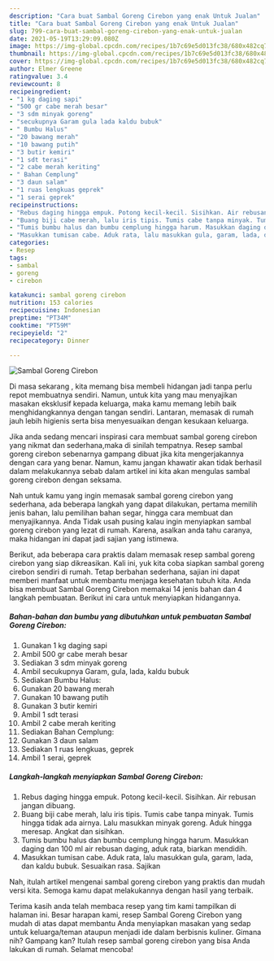 ```yaml
---
description: "Cara buat Sambal Goreng Cirebon yang enak Untuk Jualan"
title: "Cara buat Sambal Goreng Cirebon yang enak Untuk Jualan"
slug: 799-cara-buat-sambal-goreng-cirebon-yang-enak-untuk-jualan
date: 2021-05-19T13:29:09.080Z
image: https://img-global.cpcdn.com/recipes/1b7c69e5d013fc38/680x482cq70/sambal-goreng-cirebon-foto-resep-utama.jpg
thumbnail: https://img-global.cpcdn.com/recipes/1b7c69e5d013fc38/680x482cq70/sambal-goreng-cirebon-foto-resep-utama.jpg
cover: https://img-global.cpcdn.com/recipes/1b7c69e5d013fc38/680x482cq70/sambal-goreng-cirebon-foto-resep-utama.jpg
author: Elmer Greene
ratingvalue: 3.4
reviewcount: 8
recipeingredient:
- "1 kg daging sapi"
- "500 gr cabe merah besar"
- "3 sdm minyak goreng"
- "secukupnya Garam gula lada kaldu bubuk"
- " Bumbu Halus"
- "20 bawang merah"
- "10 bawang putih"
- "3 butir kemiri"
- "1 sdt terasi"
- "2 cabe merah keriting"
- " Bahan Cemplung"
- "3 daun salam"
- "1 ruas lengkuas geprek"
- "1 serai geprek"
recipeinstructions:
- "Rebus daging hingga empuk. Potong kecil-kecil. Sisihkan. Air rebusan jangan dibuang."
- "Buang biji cabe merah, lalu iris tipis. Tumis cabe tanpa minyak. Tumis hingga tidak ada airnya. Lalu masukkan minyak goreng. Aduk hingga meresap. Angkat dan sisihkan."
- "Tumis bumbu halus dan bumbu cemplung hingga harum. Masukkan daging dan 100 ml air rebusan daging, aduk rata, biarkan mendidih."
- "Masukkan tumisan cabe. Aduk rata, lalu masukkan gula, garam, lada, dan kaldu bubuk. Sesuaikan rasa. Sajikan"
categories:
- Resep
tags:
- sambal
- goreng
- cirebon

katakunci: sambal goreng cirebon 
nutrition: 153 calories
recipecuisine: Indonesian
preptime: "PT34M"
cooktime: "PT59M"
recipeyield: "2"
recipecategory: Dinner

---
```



![Sambal Goreng Cirebon](https://img-global.cpcdn.com/recipes/1b7c69e5d013fc38/680x482cq70/sambal-goreng-cirebon-foto-resep-utama.jpg)

Di masa  sekarang , kita memang bisa membeli hidangan jadi tanpa perlu repot membuatnya sendiri. Namun, untuk kita yang mau menyajikan masakan eksklusif kepada keluarga, maka kamu memang lebih baik menghidangkannya dengan tangan sendiri. Lantaran, memasak di rumah jauh lebih higienis serta bisa menyesuaikan dengan kesukaan keluarga.

Jika anda sedang mencari inspirasi cara membuat sambal goreng cirebon yang nikmat dan sederhana,maka di sinilah tempatnya. Resep sambal goreng cirebon  sebenarnya gampang dibuat jika kita mengerjakannya dengan cara yang benar. Namun, kamu jangan khawatir akan tidak berhasil dalam melakukannya 
sebab dalam artikel ini kita akan mengulas sambal goreng cirebon dengan seksama.  



Nah untuk kamu yang ingin memasak sambal goreng cirebon yang sederhana, ada beberapa langkah yang dapat dilakukan, pertama memilih jenis bahan, lalu pemilihan bahan segar, hingga cara membuat dan menyajikannya. Anda Tidak usah pusing kalau ingin menyiapkan sambal goreng cirebon yang lezat di rumah. Karena, asalkan anda  tahu caranya, maka hidangan ini dapat jadi sajian yang istimewa.

Berikut, ada beberapa cara praktis  dalam memasak resep sambal goreng cirebon yang siap dikreasikan. Kali ini, yuk kita coba siapkan sambal goreng cirebon sendiri di rumah. Tetap berbahan sederhana, sajian ini dapat memberi manfaat untuk membantu menjaga kesehatan tubuh kita. Anda bisa membuat Sambal Goreng Cirebon memakai 14 jenis bahan dan 4 langkah pembuatan. Berikut ini cara untuk menyiapkan hidangannya.

<!--inarticleads1-->

##### Bahan-bahan dan bumbu yang dibutuhkan untuk pembuatan Sambal Goreng Cirebon:

1. Gunakan 1 kg daging sapi
1. Ambil 500 gr cabe merah besar
1. Sediakan 3 sdm minyak goreng
1. Ambil secukupnya Garam, gula, lada, kaldu bubuk
1. Sediakan  Bumbu Halus:
1. Gunakan 20 bawang merah
1. Gunakan 10 bawang putih
1. Gunakan 3 butir kemiri
1. Ambil 1 sdt terasi
1. Ambil 2 cabe merah keriting
1. Sediakan  Bahan Cemplung:
1. Gunakan 3 daun salam
1. Sediakan 1 ruas lengkuas, geprek
1. Ambil 1 serai, geprek




<!--inarticleads2-->

##### Langkah-langkah menyiapkan Sambal Goreng Cirebon:

1. Rebus daging hingga empuk. Potong kecil-kecil. Sisihkan. Air rebusan jangan dibuang.
1. Buang biji cabe merah, lalu iris tipis. Tumis cabe tanpa minyak. Tumis hingga tidak ada airnya. Lalu masukkan minyak goreng. Aduk hingga meresap. Angkat dan sisihkan.
1. Tumis bumbu halus dan bumbu cemplung hingga harum. Masukkan daging dan 100 ml air rebusan daging, aduk rata, biarkan mendidih.
1. Masukkan tumisan cabe. Aduk rata, lalu masukkan gula, garam, lada, dan kaldu bubuk. Sesuaikan rasa. Sajikan




Nah, itulah artikel mengenai  sambal goreng cirebon  yang praktis dan mudah versi kita. Semoga kamu dapat melakukannya dengan hasil yang terbaik. 

Terima kasih anda telah membaca resep yang tim kami tampilkan di halaman ini. Besar harapan kami, resep  Sambal Goreng Cirebon yang mudah di atas dapat membantu Anda menyiapkan masakan yang sedap untuk keluarga/teman ataupun menjadi ide dalam berbisnis kuliner. Gimana nih? Gampang kan? Itulah resep sambal goreng cirebon yang bisa Anda lakukan di rumah. Selamat mencoba!

